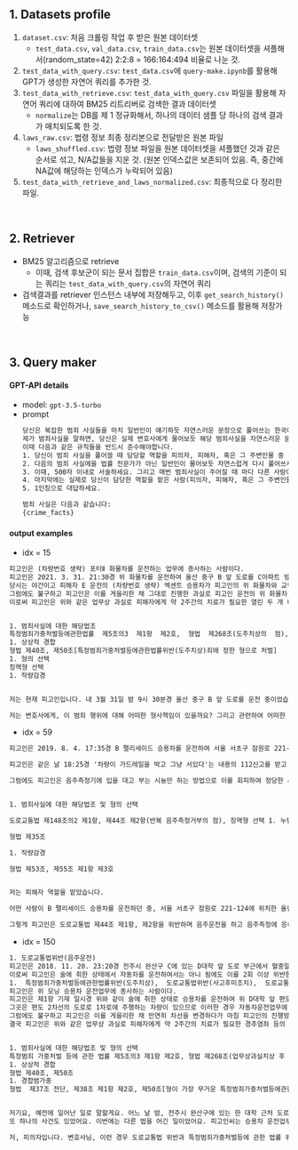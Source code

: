 ## 1. Datasets profile
1. `dataset.csv`: 처음 크롤링 작업 후 받은 원본 데이터셋
    - `test_data.csv`, `val_data.csv`, `train_data.csv`는 원본 데이터셋을 셔플해서(random_state=42) 2:2:8 = 166:164:494 비율로 나눈 것.
2. `test_data_with_query.csv`: `test_data.csv`에 `query-make.ipynb`를 활용해 GPT가 생성한 자연어 쿼리를 추가한 것.
3. `test_data_with_retrieve.csv`: `test_data_with_query.csv` 파일을 활용해 자연어 쿼리에 대하여 BM25 리트리버로 검색한 결과 데이터셋
    - `normalize`는 DB를 제 1 정규화해서, 하나의 데이터 샘플 당 하나의 검색 결과가 매치되도록 한 것.
4. `laws_raw.csv`: 법령 정보 최종 정리본으로 전달받은 원본 파일
    - `laws_shuffled.csv`: 법령 정보 파일을 원본 데이터셋을 셔플했던 것과 같은 순서로 섞고, N/A값들을 지운 것. (원본 인덱스값은 보존되어 있음. 즉, 중간에 NA값에 해당하는 인덱스가 누락되어 있음)
5. `test_data_with_retrieve_and_laws_normalized.csv`: 최종적으로 다 정리한 파일.
 
<br>

## 2. Retriever
- BM25 알고리즘으로 retrieve
    - 이때, 검색 후보군이 되는 문서 집합은 `train_data.csv`이며, 검색의 기준이 되는 쿼리는 `test_data_with_query.csv`의 자연어 쿼리
- 검색결과를 retriever 인스턴스 내부에 저장해두고, 이후 `get_search_history()` 메소드로 확인하거나, `save_search_history_to_csv()` 메소드를 활용해 저장가능

<br>

## 3. Query maker

#### GPT-API details
- model: `gpt-3.5-turbo`
- prompt
    ```txt
    당신은 복잡한 범죄 사실들을 마치 일반인이 얘기하듯 자연스러운 문장으로 풀어쓰는 한국어 챗봇입니다.
    제가 범죄사실을 말하면, 당신은 실제 변호사에게 물어보듯 해당 범죄사실을 자연스러운 문장으로 풀어쓰세요. 
    이때 다음과 같은 규칙들을 반드시 준수해야합니다.
    1. 당신이 범죄 사실을 풀어쓸 때 담당할 역할을 피의자, 피해자, 혹은 그 주변인물 중 무작위로 정하세요.
    2. 다음의 범죄 사실에을 법률 전문가가 아닌 일반인이 물어보듯 자연스럽게 다시 풀어쓰세요.
    3. 이때, 500자 이내로 서술하세요. 그리고 매번 범죄사실이 주어질 때 마다 다른 사람이 질문하듯 감정, 역할, 말투, 법률 지식 수준 등을 바꿔주세요.
    4. 마지막에는 실제로 당신이 담당한 역할을 맡은 사람(피의자, 피해자, 혹은 그 주변인물)이 변호사에게 해당 범죄의 경우 어떤 법령에 의해서 처벌을 받는지 법률상담을 요청하는 다양한 질문들을 덧붙여주세요. 
    5. 1인칭으로 대답하세요.

    범죄 사실은 다음과 같습니다:
    {crime_facts}
    ```


#### output examples
- idx = 15
```txt
피고인은 (차량번호 생략) 포터Ⅱ 화물차를 운전하는 업무에 종사하는 사람이다.
피고인은 2021. 3. 31. 21:30경 위 화물차를 운전하여 울산 중구 B 앞 도로를 C아파트 방면에서 D아파트 방면으로 진행하였다.
당시는 야간이고 피해자 E 운전의 (차량번호 생략) 엑센트 승용차가 피고인의 위 화물차와 교행 중이었으므로 자동차를 운전하는 업무에 종사하는 사람에게는 속도를 줄이고 조향 및 제동장치를 제대로 조작하여 안전하게 운전하여야 할 업무상 주의의무가  있었다.
그럼에도 불구하고 피고인은 이를 게을리한 채 그대로 진행한 과실로 피고인 운전의 위 화물차 좌측 뒤 부분으로 위 피해자 운전의 엑센트 승용차 좌측 뒤 부분을 들이받았다.
이로써 피고인은 위와 같은 업무상 과실로 피해자에게 약 2주간의 치료가 필요한 열린 두 개 내 상처가 없는 진탕의 상해를 입게 함과 동시에 위 엑센트 승용차를 약 572,916원의 수리비가 들 정도로 손괴하였음에도 즉시 정차하여 피해자를 구호하는 등의 필요한 조치를 취하지 아니하고 그대로 도주하였다.


1. 범죄사실에 대한 해당법조
특정범죄가중처벌등에관한법률  제5조의3  제1항  제2호,  형법  제268조(도주치상의  점), 도로교통법 제148조, 제54조 제1항(사고 후 미조치의 점)
1. 상상적 경합
형법 제40조, 제50조[특정범죄가중처벌등에관한법률위반(도주치상)죄에 정한 형으로 처벌]
1. 형의 선택
징역형 선택
1. 작량감경


저는 현재 피고인입니다. 내 3월 31일 밤 9시 30분경 울산 중구 B 앞 도로를 운전 중이었습니다. 그때 피해자 E 운전의 엑센트 승용차와 교행 중이었는데, 업무상 주의 의무를 내게 주었으므로 속도를 줄이고 안전운전을 해야 했어요. 그런데 내가 안전조치를 취하지 않고, 그대로 진행하다가 엑센트 승용차를 들이받아 손해를 입히게 되었어요. 이 사고로 피해자는 상해를 입고 약 2주동안 치료를 받아야 했고, 엑센트 승용차도 수리비가 많이 들 정도로 손상을 입었어요. 하지만 나는 곧바로 정차하거나 구호 조치를 하지 않고 도주했습니다. 

저는 변호사에게, 이 범죄 행위에 대해 어떠한 형사책임이 있을까요? 그리고 관련하여 어떠한 법률적인 처벌을 받을 수 있는지 궁금합니다. 또한, 제가 이 사고로 인한 손해를 배상해야 할 의무가 있는지도 알고 싶습니다.
```


- idx = 59
```txt
피고인은 2019. 8. 4. 17:35경 B 팰리세이드 승용차를 운전하여 서울 서초구 잠원로 221-124에 있는 올림픽대로 편도 4차로 도로의 1차로 도로를 진행하던 중 위 승용차를 정차한 채 수면을 하였다.

피고인은 같은 날 18:25경 '차량이 가드레일을 박고 그냥 서있다'는 내용의 112신고를 받고 출동한 서울서초경찰서 소속 경장 C, 순경 D으로부터 말을 더듬거리고 비틀거리며 얼굴이 약간 홍조를 띄면서 입에서 술 냄새가 약간 나는 등 음주운전을 하였다고 의심할 만한 상당한 이유가 있어 3회에 걸쳐 음주측정기에 입김을 불어넣는 방법으로 음주측정에 응할 것을 요구받았다.

그럼에도 피고인은 음주측정기에 입을 대고 부는 시늉만 하는 방법으로 이를 회피하여 정당한 사유 없이 경찰공무원의 음주측정요구에 응하지 아니하여 2회 이상 도로교통법 제44조 제1항, 제2항을 위반하였다.


1. 범죄사실에 대한 해당법조 및 형의 선택

도로교통법 제148조의2 제1항, 제44조 제2항(반복 음주측정거부의 점), 징역형 선택 1. 누범가중

형법 제35조

1. 작량감경

형법 제53조, 제55조 제1항 제3호


저는 피해자 역할을 맡았습니다.

어떤 사람이 B 팰리세이드 승용차를 운전하던 중, 서울 서초구 잠원로 221-124에 위치한 올림픽대로 편도 4차로 도로의 1차로에서 차를 정차하고 수면을 취했어요. 이후 같은 날에 경찰관들이 '차량이 가드레일을 박고 그냥 서있다'는 신고를 받아 출동했고, 피고인이 음주측정에 응하지 않아 음주운전을 의심하게 되었어요. 경찰관들이 3회에 걸쳐 음주측정기로 측정을 시도했지만, 피고인은 입을 갖다대는 듯한 행동만 하고 실제로 측정에 응하지 않았죠.

그렇게 피고인은 도로교통법 제44조 제1항, 제2항을 위반하며 음주운전을 하고 음주측정에 응하지 않았습니다. 이에 대해 변호사님, 이러한 행위들이 어떻게 처벌될 수 있는지 궁금합니다. 법률상담 부탁드립니다.
```

- idx = 150
```txt
1. 도로교통법위반(음주운전)
피고인은 2018. 11. 20. 23:20경 전주시 완산구 C에 있는 D대학 앞 도로 부근에서 혈중알콜농도 0.123%의 술에 취한 상태로 E 모닝 승용차를 운전하였다.
이로써 피고인은 술에 취한 상태에서 자동차를 운전하여서는 아니 됨에도 이를 2회 이상 위반한 사람으로서 다시 술에 취한 상태로 자동차를 운전하였다.
1.  특정범죄가중처벌등에관한법률위반(도주치상),  도로교통법위반(사고후미조치),  도로교통법위반
피고인은 위 모닝 승용차 운전업무에 종사하는 사람이다.
피고인은 제1항 기재 일시경 위와 같이 술에 취한 상태로 승용차를 운전하여 위 D대학 앞 편도 2차로에서 주차된 피고인의 차량을 주행차로에 진입시키기 위해  2차로에서 1차로로 차선을 변경하게 되었다.
그곳은 편도 2차선의 도로로 1차로에 주행하는 차량이 있으므로 이러한 경우 자동차운전업무에 종사하는 사람에게는 후방을 잘 살피고 미리 방향지시등을 작동하여 다른 차량들에게 진로변경을 미리 알리며 조향 및 제동장치를 정확하게 조작하여 사고를 미연에 방지하여야 할 업무상의 주의의무가 있었다.
그럼에도 불구하고 피고인은 이를 게을리한 채 만연히 차선을 변경하다가 마침 피고인의 진행방향 1차선에서 직진하던 피해자 F(66세) 운전의 G 아우디 Q5 승용차 조수석 앞 범퍼부분을 피고인의 차량 운전석 앞 범퍼부분으로 충격하였다.
결국 피고인은 위와 같은 업무상 과실로 피해자에게 약 2주간의 치료가 필요한 경추염좌 등의 상해를 입게 함과 동시에 앞 범퍼 교환 등 수리비 9,878,110원 상당이 들도록 피해 차량을 손괴하고도 피해자를 구호하는 등 필요한 조치를 취하지 아니하고 그대로 도주하였다.


1. 범죄사실에 대한 해당법조 및 형의 선택
특정범죄 가중처벌 등에 관한 법률 제5조의3 제1항 제2호, 형법 제268조(업무상과실치상 후 도주의 점), 구 도로교통법(2018. 12. 24. 법률 제16037호로 개정되기 전의 것) 제148조의2 제1항 제1호, 제44조 제1항(음주운전의 점), 도로교통법 제151조(과실재물손괴의 점), 도로교통법 제148조, 제54조 제1항(손괴 후 미조치의 점)
1. 상상적 경합
형법 제40조, 제50조
1. 경합범가중
형법  제37조 전단, 제38조 제1항 제2호, 제50조[형이 가장 무거운 특정범죄가중처벌등에관한법률위반(도주치상)죄에 정한 형에 위 각 죄의 장기형을 합산한 범위 내에서 경합범가중]


저기요, 예전에 일어난 일로 말할게요. 어느 날 밤, 전주시 완산구에 있는 한 대학 근처 도로에서 일이 있었어요. 약속 시간이었던 밤 11시 20분쯤 되던 시간에, 혈중알콜농도가 0.123%로 술에 취한 상태인 분이라는 피고인이 E 모닝 승용차를 운전했어요. 요즘은 술에 취한 채로 차를 몰면 안 된다는 법이 있잖아요. 근데 피고인씨는 이미 두 번 이상 그 법을 어겼다가 술에 취한 채로 또 차를 몰아버렸어요.
또 하나의 사건도 있었어요. 이번에는 다른 법을 어긴 일이었어요. 피고인씨는 승용차 운전업무를 하는 일을 했지만, 승용차를 몰면서 사고를 낸 후에 책임을 회피했어요. 차선 변경할 때 주의를 기울여야 하는데, 그런 주의를 하지 않고 만연하게 차선을 변경해서 피해를 입히게 됐어요. 피해자는 경추염좌 등의 상해를 입고 치료를 받아야 했고, 차량도 수리비를 9,878,110원을 들여야 했어요. 그런데 피고인씨는 이런 상황에서 피해자를 구호하지 않고 도주했습니다. 이렇게 피해를 입히고 상대를 도망가는 행동을 한 것이죠.

저, 피의자입니다. 변호사님, 이런 경우 도로교통법 위반과 특정범죄가중처벌등에 관한 법률 위반이 저게 어떤 형사 처벌을 받게 되나요? 법률적인 대처 방안을 알려주시면 감사하겠습니다.

```